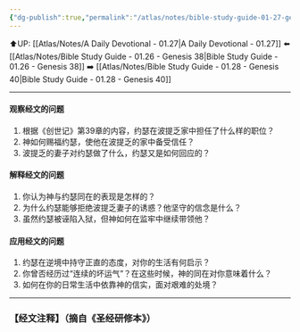 ```yaml
---
{"dg-publish":true,"permalink":"/atlas/notes/bible-study-guide-01-27-genesis-39/"}
---
```


⬆️UP: [[Atlas/Notes/A Daily Devotional - 01.27\|A Daily Devotional - 01.27]]
⬅️ [[Atlas/Notes/Bible Study Guide - 01.26 - Genesis 38\|Bible Study Guide - 01.26 - Genesis 38]]
➡️ [[Atlas/Notes/Bible Study Guide - 01.28 - Genesis 40\|Bible Study Guide - 01.28 - Genesis 40]] 

---

#### 观察经文的问题
1. 根据《创世记》第39章的内容，约瑟在波提乏家中担任了什么样的职位？  
2. 神如何赐福约瑟，使他在波提乏的家中备受信任？  
3. 波提乏的妻子对约瑟做了什么，约瑟又是如何回应的？  

#### 解释经文的问题  
1. 你认为神与约瑟同在的表现是怎样的？  
2. 为什么约瑟能够拒绝波提乏妻子的诱惑？他坚守的信念是什么？  
3. 虽然约瑟被诬陷入狱，但神如何在监牢中继续带领他？  

####  应用经文的问题  
1. 约瑟在逆境中持守正直的态度，对你的生活有何启示？  
2. 你曾否经历过“连续的坏运气”？在这些时候，神的同在对你意味着什么？  
3. 如何在你的日常生活中依靠神的信实，面对艰难的处境？


---
### 【经文注释】（摘自《圣经研修本》）

